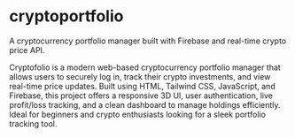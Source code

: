 # cryptoportfolio
A cryptocurrency portfolio manager built with Firebase and real-time crypto price API.

Cryptofolio is a modern web-based cryptocurrency portfolio manager that allows users to securely log in, track their crypto investments, and view real-time price updates. Built using HTML, Tailwind CSS, JavaScript, and Firebase, this project offers a responsive 3D UI, user authentication, live profit/loss tracking, and a clean dashboard to manage holdings efficiently. Ideal for beginners and crypto enthusiasts looking for a sleek portfolio tracking tool.
